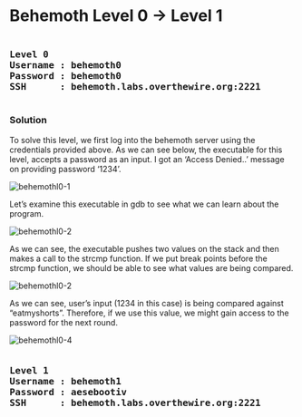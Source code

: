# Behemoth Level 0 → Level 1
<pre><h3><b>Level 0
Username : behemoth0
Password : behemoth0
SSH      : behemoth.labs.overthewire.org:2221</b></h3></pre>
### Solution

To solve this level, we first log into the behemoth server using the credentials provided above.
As we can see below, the executable for this level, accepts a password as an input. I got an ‘Access Denied..’ message on providing password ‘1234’.

![behemothl0-1](https://securitytimes.files.wordpress.com/2018/01/behemothl0-1.png)

Let’s examine this executable in gdb to see what we can learn about the program.

![behemothl0-2](https://securitytimes.files.wordpress.com/2018/01/behemothl0-2.png)

As we can see, the executable pushes two values on the stack and then makes a call to the strcmp function. If we put break points before the strcmp function, we should be able to see what values are being compared.

![behemothl0-2](https://securitytimes.files.wordpress.com/2018/01/behemothl0-3.png)

As we can see, user’s input (1234 in this case) is being compared against “eatmyshorts”. Therefore, if we use this value, we might gain access to the password for the next round.

![behemothl0-4](https://securitytimes.files.wordpress.com/2018/01/behemothl0-4.png)

<pre><h3><b>Level 1
Username : behemoth1
Password : aesebootiv
SSH      : behemoth.labs.overthewire.org:2221</b></h3></pre>
